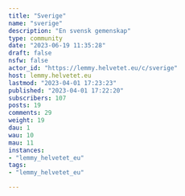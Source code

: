 ```yaml
---
title: "Sverige" 
name: "sverige"
description: "En svensk gemenskap"
type: community
date: "2023-06-19 11:35:28"
draft: false
nsfw: false
actor_id: "https://lemmy.helvetet.eu/c/sverige"
host: lemmy.helvetet.eu
lastmod: "2023-04-01 17:23:23"
published: "2023-04-01 17:22:20"
subscribers: 107
posts: 19
comments: 29
weight: 19
dau: 1
wau: 10
mau: 11
instances:
- "lemmy_helvetet_eu"
tags: 
- "lemmy_helvetet_eu"

---
```

